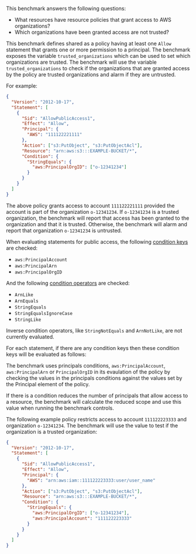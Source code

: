 This benchmark answers the following questions:

- What resources have resource policies that grant access to AWS organizations?
- Which organizations have been granted access are not trusted?

This benchmark defines shared as a policy having at least one `Allow` statement that grants one or more permission to a principal.
The benchmark exposes the variable `trusted_organizations` which can be used to set which organizations are trusted.
The benchmark will use the variable `trusted_organizations` to check if the organizations that are granted access by the policy are trusted organizations and alarm if they are untrusted.

For example:

```json
{
  "Version": "2012-10-17",
  "Statement": [
    {
      "Sid": "AllowPublicAccess1",
      "Effect": "Allow",
      "Principal": {
        "AWS": "111122221111"
      },
      "Action": ["s3:PutObject", "s3:PutObjectAcl"],
      "Resource": "arn:aws:s3:::EXAMPLE-BUCKET/*",
      "Condition": {
        "StringEquals": {
          "aws:PrincipalOrgID": ["o-12341234"]
        }
      }
    }
  ]
}
```

The above policy grants access to account `111122221111` provided the account is part of the organization `o-12341234`.
If `o-12341234` is a trusted organization, the benchmark will report that access has been granted to the organization and that it is trusted.
Otherwise, the benchmark will alarm and report that organization `o-12341234` is untrusted.

When evaluating statements for public access, the following [condition keys](https://docs.aws.amazon.com/IAM/latest/UserGuide/reference_policies_condition-keys.html) are checked:

- `aws:PrincipalAccount`
- `aws:PrincipalArn`
- `aws:PrincipalOrgID`

And the following [condition operators](https://docs.aws.amazon.com/IAM/latest/UserGuide/reference_policies_elements_condition_operators.html) are checked:

- `ArnLike`
- `ArnEquals`
- `StringEquals`
- `StringEqualsIgnoreCase`
- `StringLike`

Inverse condition operators, like `StringNotEquals` and `ArnNotLike`, are not currently evaluated.

For each statement, if there are any condition keys then these condition keys will be evaluated as follows:

The benchmark uses principals conditions, `aws:PrincipalAccount`, `aws:PrincipalArn` or `PrincipalOrgID` in its evaulation of the policy by checking the values in the principals conditions against the values set by the Principal element of the policy.

If there is a condition reduces the number of principals that allow access to a resource, the benchmark will calculate the reduced scope and use this value when running the benchmark controls.

The following example policy restricts access to account `111122223333` and organization `o-12341234`.
The benchmark will use the value to test if the organization is a trusted organization:

```json
{
  "Version": "2012-10-17",
  "Statement": [
    {
      "Sid": "AllowPublicAccess1",
      "Effect": "Allow",
      "Principal": {
        "AWS": "arn:aws:iam::111122223333:user/user_name"
      },
      "Action": ["s3:PutObject", "s3:PutObjectAcl"],
      "Resource": "arn:aws:s3:::EXAMPLE-BUCKET/*",
      "Condition": {
        "StringEquals": {
          "aws:PrincipalOrgID": ["o-12341234"],
          "aws:PrincipalAccount": "111122223333"
        }
      }
    }
  ]
}
```
